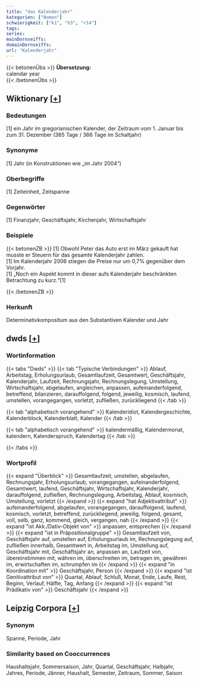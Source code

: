 ```yaml
---
title: "das Kalenderjahr"
kategorien: ["Nomen"]
schwierigkeit: ["k1", "h3", "r14"]
tags:
series:
mainDornseiffs:
domainDornseiffs:
url: "Kalenderjahr"
---
```


{{< betonenÜbs >}}
**Übersetzung:**  
calendar year  
{{< /betonenÜbs >}}

## Wiktionary [[+](https://de.wiktionary.org/wiki/Kalenderjahr)]

### Bedeutungen
[1] ein Jahr im gregorianischen Kalender, der Zeitraum vom 1. Januar bis  zum 31. Dezember (365 Tage / 366 Tage im Schaltjahr)  

### Synonyme
[1] Jahr (in Konstruktionen wie „im Jahr 2004“)  

### Oberbegriffe
[1] Zeiteinheit, Zeitspanne  

### Gegenwörter
[1] Finanzjahr, Geschäftsjahr, Kirchenjahr, Wirtschaftsjahr  

### Beispiele
{{< betonenZB >}}
[1] Obwohl Peter das Auto erst im März gekauft hat musste er Steuern für das gesamte Kalenderjahr zahlen.  
[1] Im Kalenderjahr 2006 stiegen die Preise nur um 0,7% gegenüber dem Vorjahr.  
[1] „Noch ein Aspekt kommt in dieser aufs Kalenderjahr beschränkten Betrachtung zu kurz.“[1]  

{{< /betonenZB >}}
### Herkunft
Determinativkompositum aus den Substantiven Kalender und Jahr  



## dwds [[+](https://www.dwds.de/wb/Kalenderjahr)]

### Wortinformation
{{< tabs "Dwds" >}}
{{< tab "Typische Verbindungen" >}}
Ablauf, Arbeitstag, Erholungsurlaub, Gesamtlaufzeit, Gesamtwert, Geschäftsjahr, Kalenderjahr, Laufzeit, Rechnungsjahr, Rechnungslegung, Umstellung, Wirtschaftsjahr, abgelaufen, angleichen, anpassen, aufeinanderfolgend, betreffend, bilanzieren, darauffolgend, folgend, jeweilig, kosmisch, laufend, umstellen, vorangegangen, vorletzt, zufließen, zurückliegend
{{< /tab >}}

{{< tab "alphabetisch vorangehend" >}}
Kalenderidiot, Kalendergeschichte, Kalenderblock, Kalenderblatt, Kalender
{{< /tab >}}

{{< tab "alphabetisch vorangehend" >}}
kalendermäßig, Kalendermonat, kalendern, Kalenderspruch, Kalendertag
{{< /tab >}}

{{< /tabs >}}

### Wortprofil
{{< expand "Überblick" >}} Gesamtlaufzeit, umstellen, abgelaufen, Rechnungsjahr, Erholungsurlaub, vorangegangen, aufeinanderfolgend, Gesamtwert, laufend, Geschäftsjahr, Wirtschaftsjahr, Kalenderjahr, darauffolgend, zufließen, Rechnungslegung, Arbeitstag, Ablauf, kosmisch, Umstellung, vorletzt {{< /expand >}}
{{< expand "hat Adjektivattribut" >}} aufeinanderfolgend, abgelaufen, vorangegangen, darauffolgend, laufend, kosmisch, vorletzt, betreffend, zurückliegend, jeweilig, folgend, gesamt, voll, selb, ganz, kommend, gleich, vergangen, nah {{< /expand >}}
{{< expand "ist Akk./Dativ-Objekt von" >}} anpassen, entsprechen {{< /expand >}}
{{< expand "ist in Präpositionalgruppe" >}} Gesamtlaufzeit von, Geschäftsjahr auf, umstellen auf, Erholungsurlaub im, Rechnungslegung auf, zufließen innerhalb, Gesamtwert in, Arbeitstag im, Umstellung auf, Geschäftsjahr mit, Geschäftsjahr an, anpassen an, Laufzeit von, übereinstimmen mit, währen im, überschreiten im, betragen im, gewähren im, erwirtschaften im, schrumpfen im {{< /expand >}}
{{< expand "in Koordination mit" >}} Geschäftsjahr, Person {{< /expand >}}
{{< expand "ist Genitivattribut von" >}} Quartal, Ablauf, Schluß, Monat, Ende, Laufe, Rest, Beginn, Verlauf, Hälfte, Tag, Anfang {{< /expand >}}
{{< expand "ist Prädikativ von" >}} Geschäftsjahr {{< /expand >}}

## Leipzig Corpora [[+](https://corpora.uni-leipzig.de/en/res?word=Kalenderjahr&corpusId=deu_newscrawl-public_2018)]


### Synonym
Spanne, Periode, Jahr


### Similarity based on Cooccurrences
Haushaltsjahr, Sommersaison, Jahr, Quartal, Geschäftsjahr, Halbjahr, Jahres, Periode, Jänner, Haushalt, Semester, Zeitraum, Sommer, Saison

